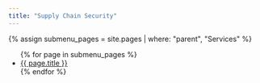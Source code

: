 ```yaml
---
title: "Supply Chain Security"
---
```


{% assign submenu_pages = site.pages | where: "parent", "Services" %}
<ul>
  {% for page in submenu_pages %}
    <li><a href="{{ page.url }}">{{ page.title }}</a></li>
  {% endfor %}
</ul>